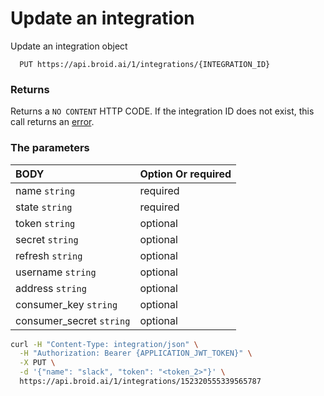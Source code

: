 # Update an integration

Update an integration object

```definition
  PUT https://api.broid.ai/1/integrations/{INTEGRATION_ID}
```

### Returns

Returns a ``NO CONTENT`` HTTP CODE. If the integration ID does not exist, this call returns an [error](/errors/).

### The parameters

| BODY                       | Option Or required |
|:---------------------------|:-------------------|
| name ``string``            | required           |
| state ``string``           | required           |
| token ``string``           | optional           |
| secret ``string``          | optional           |
| refresh ``string``         | optional           |
| username ``string``        | optional           |
| address ``string``         | optional           |
| consumer_key ``string``    | optional           |
| consumer_secret ``string`` | optional           |


```bash
curl -H "Content-Type: integration/json" \
  -H "Authorization: Bearer {APPLICATION_JWT_TOKEN}" \
  -X PUT \
  -d '{"name": "slack", "token": "<token_2>"}' \
  https://api.broid.ai/1/integrations/152320555339565787
```
